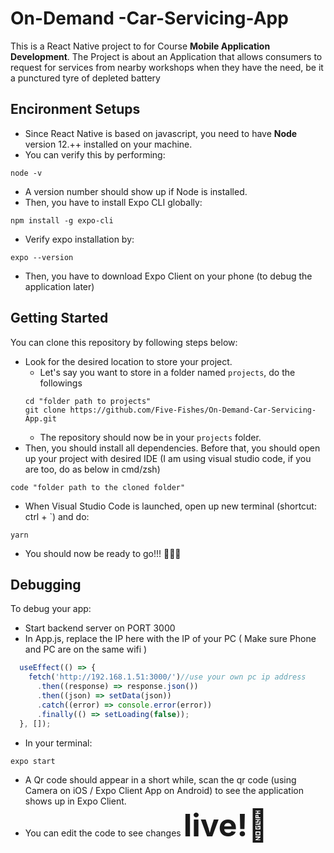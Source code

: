 # On-Demand -Car-Servicing-App

This is a React Native project to for Course **Mobile Application Development**. The Project is about an Application that allows consumers to request for services from nearby workshops when they have the need, be it a punctured tyre of depleted battery

## Encironment Setups

- Since React Native is based on javascript, you need to have **Node** version 12.++ installed on your machine.
- You can verify this by performing:
```
node -v
```
- A version number should show up if Node is installed.
- Then, you have to install Expo CLI globally:
```
npm install -g expo-cli
```
- Verify expo installation by:
```
expo --version
```
- Then, you have to download Expo Client on your phone (to debug the application later)

## Getting Started

You can clone this repository by following steps below:
- Look for the desired location to store your project.
  - Let's say you want to store in a folder named ```projects```, do the followings
  ```
  cd "folder path to projects"
  git clone https://github.com/Five-Fishes/On-Demand-Car-Servicing-App.git
  ```
  - The repository should now be in your ```projects``` folder.
- Then, you should install all dependencies. Before that, you should open up your project with desired IDE (I am using visual studio code, if you are too, do as below in cmd/zsh)
```
code "folder path to the cloned folder"
```
- When Visual Studio Code is launched, open up new terminal (shortcut: ctrl + `) and do:
```
yarn
```
- You should now be ready to go!!! 🚀🚀🚀

## Debugging

To debug your app:
- Start backend server on PORT 3000
- In App.js, replace the IP here with the IP of your PC ( Make sure Phone and PC are on the same wifi )
```javascript
  useEffect(() => {
    fetch('http://192.168.1.51:3000/')//use your own pc ip address
      .then((response) => response.json())
      .then((json) => setData(json))
      .catch((error) => console.error(error))
      .finally(() => setLoading(false));
  }, []);
```
- In your terminal:
```
expo start
```
- A Qr code should appear in a short while, scan the qr code (using Camera on iOS / Expo Client App on Android) to see the application shows up in Expo Client.
- You can edit the code to see changes <span style='font-size:50px;'>**live!🥳**</span>